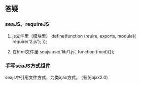 ## 答疑

### seaJS、requireJS
1. js文件里（模块里）
  define(function (reuire, exports, module){
      require('2.js');
  });

2. 在html文件里
  seajs.use('lib/1.js', function (mod){});

### 手写seaJS方式组件
seajs中引用文件方式，为类ajax方式。 (有关ajax2.0)
